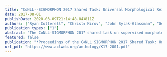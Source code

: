 ```yaml
---
title: "CoNLL--SIGMORPHON 2017 Shared Task: Universal Morphological Reinflection in 52 Languages"
date: 2017-08-01
publishDate: 2020-03-09T21:14:48.843811Z
authors: ["Ryan Cotterell", "Christo Kirov", "John Sylak-Glassman", "Géraldine Walther", "Ekaterina Vylomova", "Patrick Xia", "Manaal Faruqui", "Sandra Kübler", "David Yarowsky", "Jason Eisner", "Mans Hulden"]
publication_types: ["1"]
abstract: "The CoNLL-SIGMORPHON 2017 shared task on supervised morphological generation required systems to be trained and tested in each of 52 typologically diverse languages. In sub-task 1, submitted systems were asked to predict a specific inflected form of a given lemma. In sub-task 2, systems were given a lemma and some of its specific inflected forms, and asked to complete the inflectional paradigm by predicting all of the remaining inflected forms. Both sub-tasks included high, medium, and low-resource conditions. Sub-task 1 received 24 system submissions, while sub-task 2 received 3 system submissions. Following the success of neural sequence-to-sequence models in the SIGMORPHON 2016 shared task, all but one of the submissions included a neural component. The results show that high performance can be achieved with small training datasets, so long as models have appropriate inductive bias or make use of additional unlabeled data or synthetic data. However, different biasing and data augmentation resulted in non-identical sets of inflected forms being predicted correctly, suggesting that there is room for future improvement."
featured: false
publication: "*Proceedings of the CoNLL SIGMORPHON 2017 Shared Task: Universal Morphological Reinflection*"
url_pdf: "https://www.aclweb.org/anthology/K17-2001.pdf"
---
```


